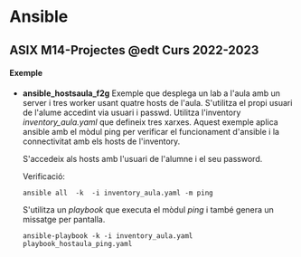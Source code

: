 # Ansible
## ASIX M14-Projectes @edt Curs 2022-2023


#### Exemple

 * **ansible_hostsaula_f2g** Exemple que desplega un lab a l'aula amb un server i tres worker
   usant quatre hosts de l'aula. S'utilitza el propi usuari de l'alume accedint via usuari i passwd.
   Utilitza l'inventory *inventory_aula.yaml* que defineix tres xarxes. Aquest exemple aplica ansible
   amb el mòdul ping per verificar el funcionament d'ansible i la connectivitat amb els hosts 
   de l'inventory.

   S'accedeix als hosts amb l'usuari de l'alumne i el seu password.


   Verificació:

   ```
   ansible all  -k  -i inventory_aula.yaml -m ping
   ```

   S'utilitza un *playbook* que executa el mòdul *ping* i també genera un missatge per pantalla.

   ```
   ansible-playbook -k -i inventory_aula.yaml playbook_hostaula_ping.yaml
   ```

